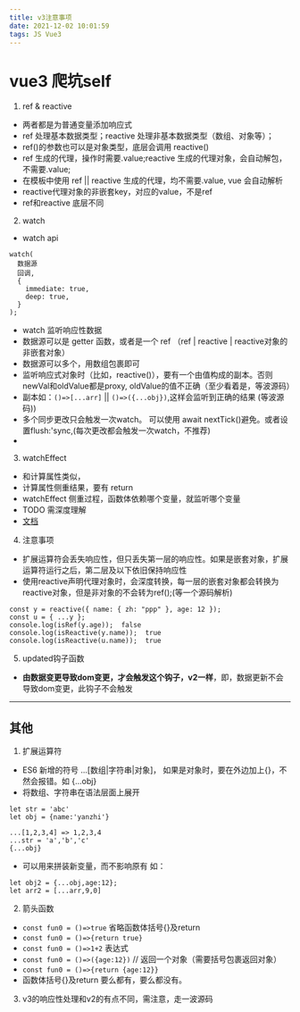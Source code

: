```yaml
---
title: v3注意事项
date: 2021-12-02 10:01:59
tags: JS Vue3
---
```

# vue3 爬坑self

1. ref & reactive

- 两者都是为普通变量添加响应式
- ref 处理基本数据类型；reactive 处理非基本数据类型（数组、对象等）；
- ref()的参数也可以是对象类型，底层会调用 reactive()
- ref 生成的代理，操作时需要.value;reactive 生成的代理对象，会自动解包，不需要.value;
- 在模板中使用 ref || reactive 生成的代理，均不需要.value, vue 会自动解析
- reactive代理对象的非嵌套key，对应的value，不是ref
- ref和reactive 底层不同

2. watch

- watch api

```
watch(
  数据源
  回调,
  {
    immediate: true,
    deep: true,
  }
);
```
- watch 监听响应性数据
- 数据源可以是 getter 函数，或者是一个 ref （ref | reactive | reactive对象的非嵌套对象）
- 数据源可以多个，用数组包裹即可
- 监听响应式对象时（比如，reactive()），要有一个由值构成的副本。否则newVal和oldValue都是proxy, oldValue的值不正确（至少看着是，等波源码）
- 副本如：`()=>[...arr]` || `()=>({...obj})`,这样会监听到正确的结果 (等波源码))
- 多个同步更改只会触发一次watch。 可以使用 await nextTick()避免。或者设置flush:'sync,(每次更改都会触发一次watch，不推荐)
-

3. watchEffect

- 和计算属性类似，
- 计算属性侧重结果，要有 return
- watchEffect 侧重过程，函数体依赖哪个变量，就监听哪个变量
- TODO 需深度理解
- [文档](https://v3.cn.vuejs.org/guide/reactivity-computed-watchers.html#%E5%81%9C%E6%AD%A2%E4%BE%A6%E5%90%AC)


4. 注意事项
- 扩展运算符会丢失响应性，但只丢失第一层的响应性。如果是嵌套对象，扩展运算符运行之后，第二层及以下依旧保持响应性
- 使用reactive声明代理对象时，会深度转换，每一层的嵌套对象都会转换为reactive对象，但是非对象的不会转为ref();(等一个源码解析)
````
const y = reactive({ name: { zh: "ppp" }, age: 12 });
const u = { ...y };
console.log(isRef(y.age));  false
console.log(isReactive(y.name));  true 
console.log(isReactive(u.name));  true
````
5. updated钩子函数
- **由数据变更导致dom变更，才会触发这个钩子，v2一样**，即，数据更新不会导致dom变更，此钩子不会触发
----


## 其他

1. 扩展运算符

- ES6 新增的符号 ...[数组|字符串|对象]， 如果是对象时，要在外边加上{}，不然会报错。如 {...obj}
- 将数组、字符串在语法层面上展开

```
let str = 'abc'
let obj = {name:'yanzhi'}

...[1,2,3,4] => 1,2,3,4
...str = 'a','b','c'
{...obj}
```

- 可以用来拼装新变量，而不影响原有 如：

```
let obj2 = {...obj,age:12};
let arr2 = [...arr,9,0]
```
2. 箭头函数
- `const fun0 = ()=>true` 省略函数体括号{}及return
- `const fun0 = ()=>{return true}`
- `const fun0 = ()=>1+2`  表达式
- `const fun0 = ()=>({age:12})` // 返回一个对象（需要括号包裹返回对象）
- `const fun0 = ()=>{return {age:12}}` 
- 函数体括号{}及return 要么都有，要么都没有。

3. v3的响应性处理和v2的有点不同，需注意，走一波源码
